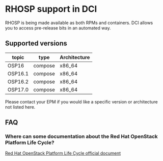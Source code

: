 # RHOSP support in DCI

RHOSP is being made available as both RPMs and containers. DCI allows you to access
pre-release bits in an automated way.

## Supported versions

| topic   | type    | Architecture |
| ------- | ------- | ------------ |
| OSP16   | compose | x86_64       |
| OSP16.1 | compose | x86_64       |
| OSP16.2 | compose | x86_64       |
| OSP17.0 | compose | x86_64       |

Please contact your EPM if you would like a specific version or architecture not listed here.

## FAQ

### Where can some documentation about the Red Hat OpenStack Platform Life Cycle?

[Red Hat OpenStack Platform Life Cycle official document](https://access.redhat.com/support/policy/updates/openstack/platform/)
